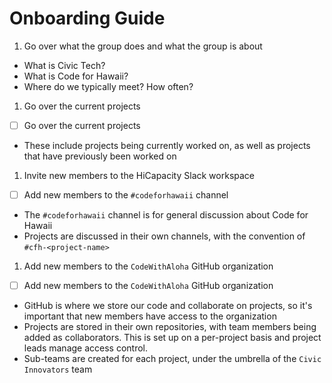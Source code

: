 # Onboarding Guide

1. Go over what the group does and what the group is about
- What is Civic Tech?
- What is Code for Hawaii?
- Where do we typically meet? How often?
1. Go over the current projects
- [ ] Go over the current projects
- These include projects being currently worked on, as well as projects that have previously been worked on
1. Invite new members to the HiCapacity Slack workspace
- [ ] Add new members to the `#codeforhawaii` channel
- The `#codeforhawaii` channel is for general discussion about Code for Hawaii
- Projects are discussed in their own channels, with the convention of `#cfh-<project-name>`
1. Add new members to the `CodeWithAloha` GitHub organization
- [ ] Add new members to the `CodeWithAloha` GitHub organization
- GitHub is where we store our code and collaborate on projects, so it's important that new members have access to the organization
- Projects are stored in their own repositories, with team members being added as collaborators. This is set up on a per-project basis and project leads manage access control.
- Sub-teams are created for each project, under the umbrella of the `Civic Innovators` team
